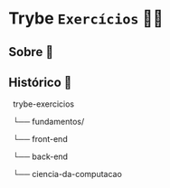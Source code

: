 # Trybe `Exercícios` 👨‍💻
## Sobre 📌


## Histórico 📑

&nbsp; 
trybe-exercicios 

&nbsp; 
└── fundamentos/       

&nbsp; 
└── front-end

&nbsp; 
└── back-end

&nbsp; 
└── ciencia-da-computacao
